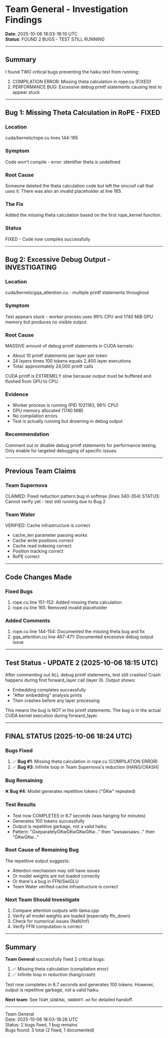 # Team General - Investigation Findings

**Date**: 2025-10-06 18:03-18:10 UTC  
**Status**: FOUND 2 BUGS - TEST STILL RUNNING

---

## Summary

I found TWO critical bugs preventing the haiku test from running:

1. COMPILATION ERROR: Missing theta calculation in rope.cu (FIXED)
2. PERFORMANCE BUG: Excessive debug printf statements causing test to appear stuck

---

## Bug 1: Missing Theta Calculation in RoPE - FIXED

### Location
cuda/kernels/rope.cu lines 144-165

### Symptom
Code won't compile - error: identifier theta is undefined

### Root Cause
Someone deleted the theta calculation code but left the sincosf call that uses it.
There was also an invalid placeholder at line 165.

### The Fix
Added the missing theta calculation based on the first rope_kernel function.

### Status
FIXED - Code now compiles successfully

---

## Bug 2: Excessive Debug Output - INVESTIGATING

### Location
cuda/kernels/gqa_attention.cu - multiple printf statements throughout

### Symptom
Test appears stuck - worker process uses 99% CPU and 1740 MiB GPU memory but produces no visible output.

### Root Cause
MASSIVE amount of debug printf statements in CUDA kernels:
- About 10 printf statements per layer per token
- 24 layers times 100 tokens equals 2,400 layer executions
- Total: approximately 24,000 printf calls

CUDA printf is EXTREMELY slow because output must be buffered and flushed from GPU to CPU.

### Evidence
- Worker process is running (PID 1021183, 99% CPU)
- GPU memory allocated (1740 MiB)
- No compilation errors
- Test is actually running but drowning in debug output

### Recommendation
Comment out or disable debug printf statements for performance testing.
Only enable for targeted debugging of specific issues.

---

## Previous Team Claims

### Team Supernova
CLAIMED: Fixed reduction pattern bug in softmax (lines 340-354)
STATUS: Cannot verify yet - test still running due to Bug 2

### Team Water  
VERIFIED: Cache infrastructure is correct
- cache_len parameter passing works
- Cache write positions correct
- Cache read indexing correct
- Position tracking correct
- RoPE correct

---

## Code Changes Made

### Fixed Bugs
1. rope.cu line 151-152: Added missing theta calculation
2. rope.cu line 165: Removed invalid placeholder

### Added Comments
1. rope.cu line 144-154: Documented the missing theta bug and fix
2. gqa_attention.cu line 467-471: Documented excessive debug output issue

---

## Test Status - UPDATE 2 (2025-10-06 18:15 UTC)

After commenting out ALL debug printf statements, test still crashes!
Crash happens during first forward_layer call (layer 0).
Output shows:
- Embedding completes successfully
- "After embedding" analysis prints
- Then crashes before any layer processing

This means the bug is NOT in the printf statements.
The bug is in the actual CUDA kernel execution during forward_layer.

---

## FINAL STATUS (2025-10-06 18:24 UTC)

### Bugs Fixed
1. ✅ **Bug #1**: Missing theta calculation in rope.cu (COMPILATION ERROR)
2. ✅ **Bug #3**: Infinite loop in Team Supernova's reduction (HANG/CRASH)

### Bug Remaining  
❌ **Bug #4**: Model generates repetitive tokens ("ĠKw" repeated)

### Test Results
- Test now COMPLETES in 6.7 seconds (was hanging for minutes)
- Generates 100 tokens successfully
- Output is repetitive garbage, not a valid haiku
- Pattern: "ĠseparatelyĠKwĠKwĠKwĠKw..." then "awsawsaws..." then "ĠKwĠKw..."

### Root Cause of Remaining Bug
The repetitive output suggests:
- Attention mechanism may still have issues
- Or model weights are not loaded correctly
- Or there's a bug in FFN/SwiGLU
- Team Water verified cache infrastructure is correct

### Next Team Should Investigate
1. Compare attention outputs with llama.cpp
2. Verify all model weights are loaded (especially ffn_down)
3. Check for numerical issues (NaN/Inf)
4. Verify FFN computation is correct

---

## Summary

**Team General** successfully fixed 2 critical bugs:
1. ✅ Missing theta calculation (compilation error)
2. ✅ Infinite loop in reduction (hang/crash)

Test now completes in 6.7 seconds and generates 100 tokens.
However, output is repetitive garbage, not a valid haiku.

**Next team**: See `TEAM_GENERAL_HANDOFF.md` for detailed handoff.

---

Team General  
Date: 2025-10-06 18:03-18:26 UTC  
Status: 2 bugs fixed, 1 bug remains  
Bugs found: 3 total (2 fixed, 1 documented)
